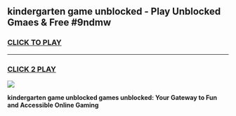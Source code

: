 
## kindergarten game unblocked - Play Unblocked Gmaes & Free #9ndmw
<h3>
<a href="https://premium.freeplayer.one?title=kindergarten_game_unblocked&ref=01M">CLICK TO PLAY</a></h3>
<hr>

<h3>
<a href="https://premium.freeplayer.one?title=kindergarten_game_unblocked&ref=01M">CLICK 2 PLAY</a>
  
</h3>

<a href="https://premium.freeplayer.one?title=kindergarten_game_unblocked&ref=01M"><img src="https://clearcache.store/games.png"></a>


**kindergarten game unblocked games unblocked: Your Gateway to Fun and Accessible Online Gaming**
